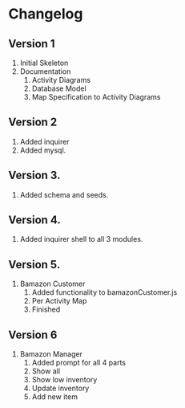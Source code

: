 # Changelog

## Version 1

1. Initial Skeleton
2. Documentation
    1. Activity Diagrams
    2. Database Model
    3. Map Specification to Activity Diagrams

## Version 2

1. Added inquirer
2. Added mysql. 

## Version 3.

1. Added schema and seeds.

## Version 4. 

1. Added inquirer shell to all 3 modules. 

## Version 5. 

1. Bamazon Customer
    1. Added functionality to bamazonCustomer.js
    2. Per Activity Map
    3. Finished

## Version 6

1. Bamazon Manager
    1. Added prompt for all 4 parts
    2. Show all 
    3. Show low inventory
    4. Update inventory
    5. Add new item